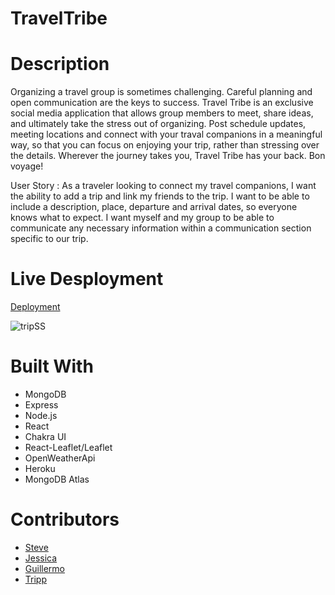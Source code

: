 # TravelTribe

# Description
Organizing a travel group is sometimes challenging. Careful planning and open communication are the keys to success. Travel Tribe is an exclusive social media application that allows group members to meet, share ideas, and ultimately take the stress out of organizing. Post schedule updates, meeting locations and connect with your traval companions in a meaningful way, so that you can focus on enjoying your trip, rather than stressing over the details. Wherever the journey takes you, Travel Tribe has your back. Bon voyage!

User Story : As a traveler looking to connect my travel companions, I want the ability to add a trip and link my friends to the trip. I want to be able to include a description, place, departure and arrival dates, so everyone knows what to expect. I want myself and my group to be able to communicate any necessary information within a communication section specific to our trip. 

# Live Desployment
[Deployment](https://traveltribe.herokuapp.com/)

![tripSS](https://user-images.githubusercontent.com/79805880/148480516-c169a734-6af9-46b6-8582-93c9bf73ee90.png)


# Built With
- MongoDB
- Express
- Node.js
- React
- Chakra UI
- React-Leaflet/Leaflet
- OpenWeatherApi
- Heroku
- MongoDB Atlas

# Contributors
- [Steve](https://github.com/SteveB29/)
- [Jessica](https://github.com/JessicaLDaley/)
- [Guillermo](https://github.com/e1m3m0/)
- [Tripp](https://github.com/trippjoe/)
